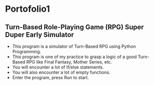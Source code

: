 # Portofolio1

## Turn-Based Role-Playing Game (RPG) Super Duper Early Simulator
* This program is a simulator of Turn-Based RPG using Python Programming.
* This program is one of my practice to grasp a logic of a good Turn-Based RPG like Final Fantasy, Mother Series, etc.
* You will encounter a lot of if/else statements.
* You will also encounter a lot of empty functions.
* Enter the program, press Run to start.
